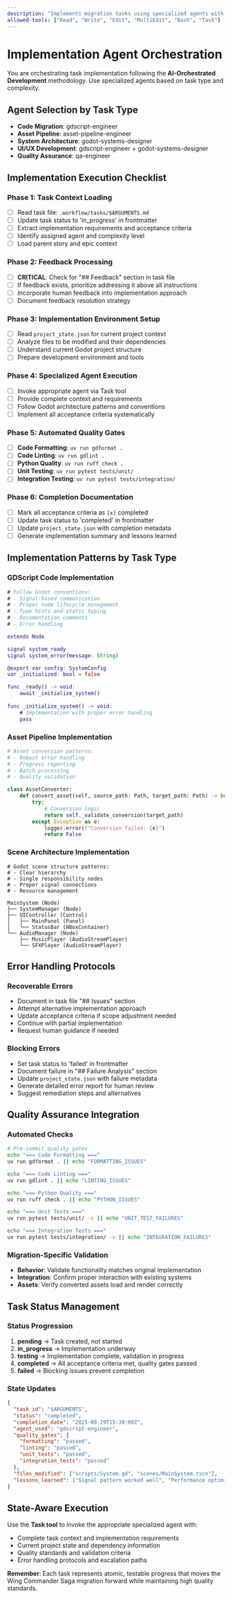 ```yaml
---
description: "Implements migration tasks using specialized agents with automated quality gates and state management"
allowed-tools: ["Read", "Write", "Edit", "MultiEdit", "Bash", "Task"]
---
```


# Implementation Agent Orchestration

You are orchestrating task implementation following the **AI-Orchestrated Development** methodology. Use specialized agents based on task type and complexity.

## Agent Selection by Task Type
- **Code Migration**: gdscript-engineer
- **Asset Pipeline**: asset-pipeline-engineer
- **System Architecture**: godot-systems-designer
- **UI/UX Development**: gdscript-engineer + godot-systems-designer
- **Quality Assurance**: qa-engineer

## Implementation Execution Checklist

### Phase 1: Task Context Loading
- [ ] Read task file: `.workflow/tasks/$ARGUMENTS.md`
- [ ] Update task status to 'in_progress' in frontmatter
- [ ] Extract implementation requirements and acceptance criteria
- [ ] Identify assigned agent and complexity level
- [ ] Load parent story and epic context

### Phase 2: Feedback Processing
- [ ] **CRITICAL**: Check for "## Feedback" section in task file
- [ ] If feedback exists, prioritize addressing it above all instructions
- [ ] Incorporate human feedback into implementation approach
- [ ] Document feedback resolution strategy

### Phase 3: Implementation Environment Setup
- [ ] Read `project_state.json` for current project context
- [ ] Analyze files to be modified and their dependencies
- [ ] Understand current Godot project structure
- [ ] Prepare development environment and tools

### Phase 4: Specialized Agent Execution
- [ ] Invoke appropriate agent via Task tool
- [ ] Provide complete context and requirements
- [ ] Follow Godot architecture patterns and conventions
- [ ] Implement all acceptance criteria systematically

### Phase 5: Automated Quality Gates
- [ ] **Code Formatting**: `uv run gdformat .`
- [ ] **Code Linting**: `uv run gdlint .`
- [ ] **Python Quality**: `uv run ruff check .`
- [ ] **Unit Testing**: `uv run pytest tests/unit/`
- [ ] **Integration Testing**: `uv run pytest tests/integration/`

### Phase 6: Completion Documentation
- [ ] Mark all acceptance criteria as `[x]` completed
- [ ] Update task status to 'completed' in frontmatter
- [ ] Update `project_state.json` with completion metadata
- [ ] Generate implementation summary and lessons learned

## Implementation Patterns by Task Type

### **GDScript Code Implementation**
```gd
# Follow Godot conventions:
# - Signal-based communication
# - Proper node lifecycle management
# - Type hints and static typing
# - Documentation comments
# - Error handling

extends Node

signal system_ready
signal system_error(message: String)

@export var config: SystemConfig
var _initialized: bool = false

func _ready() -> void:
    await _initialize_system()
    
func _initialize_system() -> void:
    # Implementation with proper error handling
    pass
```

### **Asset Pipeline Implementation**
```python
# Asset conversion patterns:
# - Robust error handling
# - Progress reporting
# - Batch processing
# - Quality validation

class AssetConverter:
    def convert_asset(self, source_path: Path, target_path: Path) -> bool:
        try:
            # Conversion logic
            return self._validate_conversion(target_path)
        except Exception as e:
            logger.error(f"Conversion failed: {e}")
            return False
```

### **Scene Architecture Implementation**
```
# Godot scene structure patterns:
# - Clear hierarchy
# - Single responsibility nodes
# - Proper signal connections
# - Resource management

MainSystem (Node)
├── SystemManager (Node)
├── UIController (Control)
│   ├── MainPanel (Panel)
│   └── StatusBar (HBoxContainer)
└── AudioManager (Node)
    ├── MusicPlayer (AudioStreamPlayer)
    └── SFXPlayer (AudioStreamPlayer)
```

## Error Handling Protocols

### **Recoverable Errors**
- Document in task file "## Issues" section
- Attempt alternative implementation approach
- Update acceptance criteria if scope adjustment needed
- Continue with partial implementation
- Request human guidance if needed

### **Blocking Errors**
- Set task status to 'failed' in frontmatter
- Document failure in "## Failure Analysis" section
- Update `project_state.json` with failure metadata
- Generate detailed error report for human review
- Suggest remediation steps and alternatives

## Quality Assurance Integration

### **Automated Checks**
```bash
# Pre-commit quality gates
echo "=== Code Formatting ==="
uv run gdformat . || echo "FORMATTING_ISSUES"

echo "=== Code Linting ==="
uv run gdlint . || echo "LINTING_ISSUES"

echo "=== Python Quality ==="
uv run ruff check . || echo "PYTHON_ISSUES"

echo "=== Unit Tests ==="
uv run pytest tests/unit/ -v || echo "UNIT_TEST_FAILURES"

echo "=== Integration Tests ==="
uv run pytest tests/integration/ -v || echo "INTEGRATION_FAILURES"
```

### **Migration-Specific Validation**
- **Behavior**: Validate functionality matches original implementation
- **Integration**: Confirm proper interaction with existing systems
- **Assets**: Verify converted assets load and render correctly

## Task Status Management

### **Status Progression**
1. **pending** → Task created, not started
2. **in_progress** → Implementation underway
3. **testing** → Implementation complete, validation in progress
4. **completed** → All acceptance criteria met, quality gates passed
5. **failed** → Blocking issues prevent completion

### **State Updates**
```json
{
  "task_id": "$ARGUMENTS",
  "status": "completed",
  "completion_date": "2025-08-29T15:30:00Z",
  "agent_used": "gdscript-engineer",
  "quality_gates": {
    "formatting": "passed",
    "linting": "passed", 
    "unit_tests": "passed",
    "integration_tests": "passed"
  },
  "files_modified": ["scripts/System.gd", "scenes/MainSystem.tscn"],
  "lessons_learned": ["Signal pattern worked well", "Performance optimization needed"]
}
```

## State-Aware Execution

Use the **Task tool** to invoke the appropriate specialized agent with:
- Complete task context and implementation requirements
- Current project state and dependency information
- Quality standards and validation criteria
- Error handling protocols and escalation paths

**Remember**: Each task represents atomic, testable progress that moves the Wing Commander Saga migration forward while maintaining high quality standards.